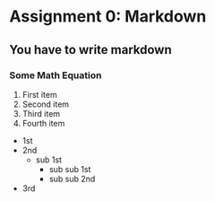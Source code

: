 # Assignment 0: Markdown
## You have to write markdown
### Some Math Equation


1. First item
2. Second item
3. Third item
4. Fourth item

* 1st
* 2nd
  * sub 1st
      * sub sub 1st
      * sub sub 2nd
* 3rd
